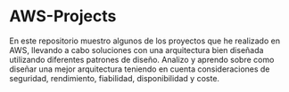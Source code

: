 # AWS-Projects
En este repositorio muestro algunos de los proyectos que he realizado en AWS, llevando a cabo soluciones con una arquitectura bien diseñada utilizando diferentes patrones de diseño. Analizo y aprendo sobre como diseñar una mejor arquitectura teniendo en cuenta consideraciones de seguridad, rendimiento, fiabilidad, disponibilidad y coste.  
